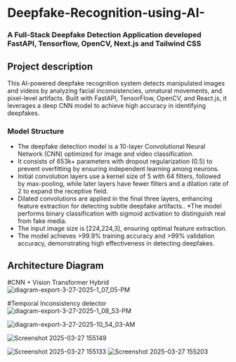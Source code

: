 # Deepfake-Recognition-using-AI-



### A Full-Stack Deepfake Detection Application developed FastAPI, Tensorflow, OpenCV, Next.js and Tailwind CSS

## Project description
This AI-powered deepfake recognition system detects manipulated images and videos by analyzing facial inconsistencies, unnatural movements, and pixel-level artifacts. Built with FastAPI, TensorFlow, OpenCV, and React.js, it leverages a deep CNN model to achieve high accuracy in identifying deepfakes.

   ### Model Structure
   * The deepfake detection model is a 10-layer Convolutional Neural Network (CNN) optimized for image and video classification.
   * It consists of 653k+ parameters with dropout regularization (0.5) to prevent overfitting by ensuring independent learning among neurons.
   * Initial convolution layers use a kernel size of 5 with 64 filters, followed by max-pooling, while later layers have fewer filters and a dilation rate of 2 to expand the receptive field.
   * Dilated convolutions are applied in the final three layers, enhancing feature extraction for detecting subtle deepfake artifacts..
   *The model performs binary classification with sigmoid activation to distinguish real from fake media.
   * The input image size is [224,224,3], ensuring optimal feature extraction.
   * The model achieves >99.9% training accuracy and >99% validation accuracy, demonstrating high effectiveness in detecting deepfakes.


## Architecture Diagram
#CNN + Vision Transformer Hybrid
![diagram-export-3-27-2025-1_07_05-PM](https://github.com/user-attachments/assets/d1f0d0c7-db94-48be-b6fa-cd9d03d49b6c)

#Temporal Inconsistency detector
![diagram-export-3-27-2025-1_08_53-PM](https://github.com/user-attachments/assets/2598a340-6ce2-4a6d-8324-2f4ead1c8283)

![diagram-export-3-27-2025-10_54_03-AM](https://github.com/user-attachments/assets/f699cec5-35e0-4471-ad4c-6a8819a9dd18)

![Screenshot 2025-03-27 155149](https://github.com/user-attachments/assets/793366e5-2497-4046-9363-d2c56312efc0)

![Screenshot 2025-03-27 155133](https://github.com/user-attachments/assets/37d4888e-ceee-476f-b0cb-a64ecf59af38)
![Screenshot 2025-03-27 155203](https://github.com/user-attachments/assets/7109e9a2-35f0-4b77-a087-58b644ed28b2)


